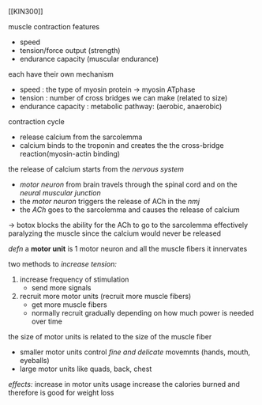 [[KIN300]]

muscle contraction features
- speed
- tension/force output (strength)
- endurance capacity (muscular endurance)

each have their own mechanism
- speed : the type of myosin protein -> myosin ATphase
- tension : number of cross bridges we can make (related to size)
- endurance capacity : metabolic pathway: (aerobic, anaerobic)


contraction cycle
- release calcium from the sarcolemma
- calcium binds to the troponin and creates the the cross-bridge reaction(myosin-actin binding)

the release of calcium starts from the *nervous system*
- *motor neuron* from brain travels through the spinal cord and on the *neural muscular junction*
- the *motor neuron* triggers the release of ACh in the *nmj*
- the *ACh* goes to the sarcolemma and causes the release of calcium

-> botox blocks the ability for the ACh to go to the sarcolemma effectively paralyzing the muscle since the calcium would never be released

*defn* a **motor unit** is $1$ motor neuron and all the muscle fibers it innervates

two methods to *increase tension:*
1. increase frequency of stimulation
	- send more signals
2. recruit more motor units (recruit more muscle fibers)
	- get more muscle fibers
	- normally recruit gradually depending on how much power is needed over time

the size of motor units is related to the size of the muscle fiber
- smaller motor units control *fine and delicate* movemnts (hands, mouth, eyeballs)
- large motor units like quads, back, chest

*effects:*
increase in motor units usage increase the calories burned and therefore is good for weight loss